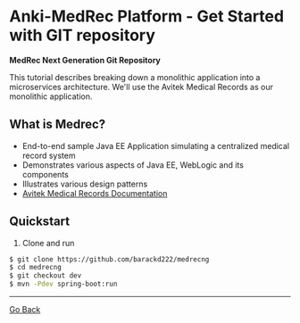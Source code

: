 **Anki-MedRec Platform - Get Started with GIT repository**
===================


**MedRec Next Generation Git Repository**

This tutorial describes breaking down a monolithic application into a microservices architecture. We'll use the Avitek Medical Records as our monolithic application.

## What is Medrec?

- End-to-end sample Java EE Application simulating a centralized medical record system
- Demonstrates various aspects of Java EE, WebLogic and its components
- Illustrates various design patterns
- [Avitek Medical Records Documentation](http://www.oracle.com/webfolder/technetwork/tutorials/obe/fmw/wls/12c/12_2_1/02-34-004-DeploySampleApplication/deploysampleapplication.html)


## Quickstart

1. Clone and run
```bash
$ git clone https://github.com/barackd222/medrecng
$ cd medrecng
$ git checkout dev
$ mvn -Pdev spring-boot:run
```


----------

<a href="index" class="btn" >Go Back</a>
